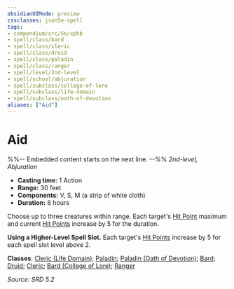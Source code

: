 ```yaml
---
obsidianUIMode: preview
cssclasses: json5e-spell
tags:
- compendium/src/5e/xphb
- spell/class/bard
- spell/class/cleric
- spell/class/druid
- spell/class/paladin
- spell/class/ranger
- spell/level/2nd-level
- spell/school/abjuration
- spell/subclass/college-of-lore
- spell/subclass/life-domain
- spell/subclass/oath-of-devotion
aliases: ["Aid"]
---
```

# Aid
%%-- Embedded content starts on the next line. --%%
*2nd-level, Abjuration*  

- **Casting time:** 1 Action
- **Range:** 30 feet
- **Components:** V, S, M (a strip of white cloth)
- **Duration:** 8 hours

Choose up to three creatures within range. Each target's [Hit Point](rules/variant-rules/hit-points-xphb.md) maximum and current [Hit Points](rules/variant-rules/hit-points-xphb.md) increase by 5 for the duration.

**Using a Higher-Level Spell Slot.** Each target's [Hit Points](rules/variant-rules/hit-points-xphb.md) increase by 5 for each spell slot level above 2.

**Classes**: [Cleric (Life Domain)](compendium/lists/list-spells-classes-cleric-xphb-life-domain-xphb.md "subclass=XPHB;class=XPHB"); [Paladin](compendium/lists/list-spells-classes-paladin.md); [Paladin (Oath of Devotion)](compendium/lists/list-spells-classes-paladin-xphb-oath-of-devotion-xphb.md "subclass=XPHB;class=XPHB"); [Bard](compendium/lists/list-spells-classes-bard.md); [Druid](compendium/lists/list-spells-classes-druid.md); [Cleric](compendium/lists/list-spells-classes-cleric.md); [Bard (College of Lore)](compendium/lists/list-spells-classes-bard-xphb-college-of-lore-xphb.md "subclass=XPHB;class=XPHB"); [Ranger](compendium/lists/list-spells-classes-ranger.md)

*Source: SRD 5.2*